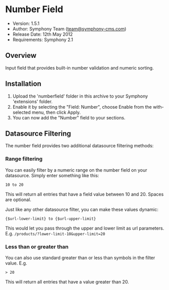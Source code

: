 # Number Field

- Version: 1.5.1
- Author: Symphony Team (team@symphony-cms.com)
- Release Date: 12th May 2012
- Requirements: Symphony 2.1

## Overview

Input field that provides built-in number validation and numeric sorting.

## Installation

1. Upload the 'numberfield' folder in this archive to your Symphony 'extensions' folder.
2. Enable it by selecting the "Field: Number", choose Enable from the with-selected menu, then click Apply.
3. You can now add the "Number" field to your sections.

## Datasource Filtering

The number field provides two additional datasource filtering methods:

### Range filtering

You can easily filter by a numeric range on the number field on your datasource. Simply enter something like this:

	10 to 20

This will return all entries that have a field value between 10 and 20. Spaces are optional. 

Just like any other datasource filter, you can make these values dynamic: 

	{$url-lower-limit} to {$url-upper-limit}

This would let you pass through the upper and lower limit as url parameters. E.g. `/products/?lower-limit-10&upper-limit=20`

### Less than or greater than

You can also use standard greater than or less than symbols in the filter value. E.g.

	> 20

This will return all entries that have a value greater than 20.